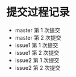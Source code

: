 # 提交过程记录

-   master 第 1 次提交
-   master 第 2 次提交
-   issue1 第 1 次提交
-   issue1 第 2 次提交
-   issue2 第 1 次提交
-   issue2 第 2 次提交
